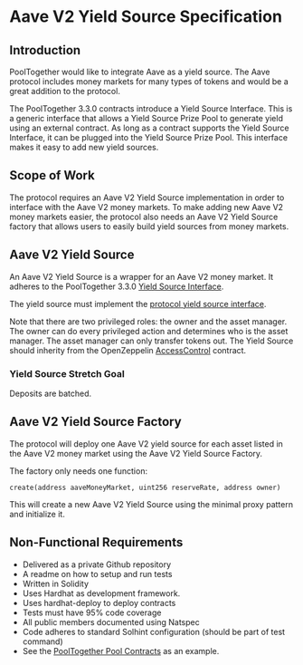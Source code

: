 # Aave V2 Yield Source Specification

## Introduction

PoolTogether would like to integrate Aave as a yield source.  The Aave protocol includes money markets for many types of tokens and would be a great addition to the protocol.

The PoolTogether 3.3.0 contracts introduce a Yield Source Interface.  This is a generic interface that allows a Yield Source Prize Pool to generate yield using an external contract.  As long as a contract supports the Yield Source Interface, it can be plugged into the Yield Source Prize Pool.  This interface makes it easy to add new yield sources.

## Scope of Work

The protocol requires an Aave V2 Yield Source implementation in order to interface with the Aave V2 money markets.  To make adding new Aave V2 money markets easier, the protocol also needs an Aave V2 Yield Source factory that allows users to easily build yield sources from money markets.

## Aave V2 Yield Source

An Aave V2 Yield Source is a wrapper for an Aave V2 money market.  It adheres to the PoolTogether 3.3.0 [Yield Source Interface](https://docs.pooltogether.com/protocol/yield-sources/custom-yield-sources).

The yield source must implement the [protocol yield source interface](./contracts/IProtocolYieldSource).

Note that there are two privileged roles: the owner and the asset manager.  The owner can do every privileged action and determines who is the asset manager.  The asset manager can only transfer tokens out.  The Yield Source should inherity from the OpenZeppelin [AccessControl](https://github.com/OpenZeppelin/openzeppelin-contracts/blob/master/contracts/access/AccessControl.sol) contract.

### Yield Source Stretch Goal

Deposits are batched.

## Aave V2 Yield Source Factory

The protocol will deploy one Aave V2 yield source for each asset listed in the Aave V2 money market using the Aave V2 Yield Source Factory.

The factory only needs one function:

```solidity
create(address aaveMoneyMarket, uint256 reserveRate, address owner)
```

This will create a new Aave V2 Yield Source using the minimal proxy pattern and initialize it.

## Non-Functional Requirements

- Delivered as a private Github repository
- A readme on how to setup and run tests
- Written in Solidity
- Uses Hardhat as development framework.
- Uses hardhat-deploy to deploy contracts
- Tests must have 95% code coverage
- All public members documented using Natspec
- Code adheres to standard Solhint configuration (should be part of test command)
- See the [PoolTogether Pool Contracts](https://github.com/pooltogether/pooltogether-pool-contracts) as an example.
